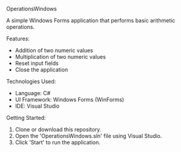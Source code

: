OperationsWindows

A simple Windows Forms application that performs basic arithmetic operations.

Features:
- Addition of two numeric values
- Multiplication of two numeric values
- Reset input fields
- Close the application

Technologies Used:
- Language: C#
- UI Framework: Windows Forms (WinForms)
- IDE: Visual Studio

Getting Started:
1. Clone or download this repository.
2. Open the 'OperationsWindows.sln' file using Visual Studio.
3. Click 'Start' to run the application.
